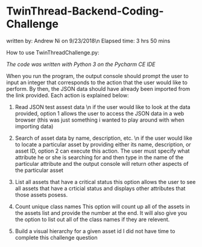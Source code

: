 # TwinThread-Backend-Coding-Challenge
written by: Andrew Ni on 9/23/2018\n
Elapsed time: 3 hrs 50 mins

How to use TwinThreadChallenge.py:

*The code was written with Python 3 on the Pycharm CE IDE*

When you run the program, the output console should prompt the user to input an integer that corresponds to the action that the user would like to perform. By then, the JSON data should have already been imported from the link provided.  Each action is explained below:

1. Read JSON test assest data \n
if the user would like to look at the data provided, option 1 allows the user to access the JSON data in a web browser
(this was just something i wanted to play around with when importing data)

2. Search of asset data by name, description, etc. \n
if the user would like to locate a particular asset by providing either its name, description, or asset ID, option 2 can
execute this action.  The user must specify what attribute he or she is searching for and then type in the name of the particular attribute and the output console will return other aspects of the particular asset

3. List all assets that have a critical status 
this option allows the user to see all assets that have a crticial status and displays other attributes that those assets posess. 

4. Count unique class names 
This option will count up all of the assets in the assets list and provide the number at the end.  It will also give you the option to list out all of the class names if they are relevent. 

5. Build a visual hierarchy for a given asset id 
I did not have time to complete this challenge question
